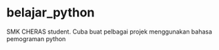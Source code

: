 # belajar_python
SMK CHERAS student.
Cuba buat pelbagai projek menggunakan bahasa pemograman python
